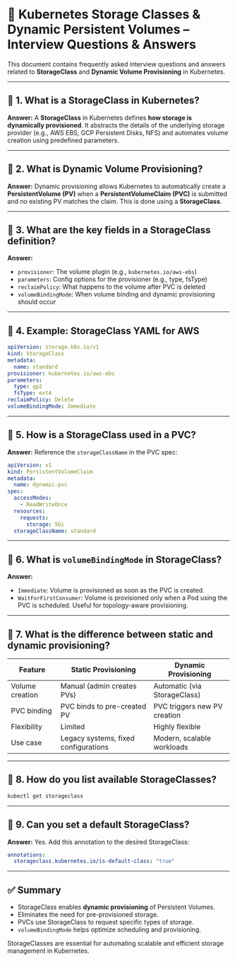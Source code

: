 # 📂 Kubernetes Storage Classes & Dynamic Persistent Volumes – Interview Questions & Answers

This document contains frequently asked interview questions and answers related to **StorageClass** and **Dynamic Volume Provisioning** in Kubernetes.

---

## 📌 1. What is a StorageClass in Kubernetes?

**Answer:**
A **StorageClass** in Kubernetes defines **how storage is dynamically provisioned**. It abstracts the details of the underlying storage provider (e.g., AWS EBS, GCP Persistent Disks, NFS) and automates volume creation using predefined parameters.

---

## 📌 2. What is Dynamic Volume Provisioning?

**Answer:**
Dynamic provisioning allows Kubernetes to automatically create a **PersistentVolume (PV)** when a **PersistentVolumeClaim (PVC)** is submitted and no existing PV matches the claim. This is done using a **StorageClass**.

---

## 📌 3. What are the key fields in a StorageClass definition?

**Answer:**

* `provisioner`: The volume plugin (e.g., `kubernetes.io/aws-ebs`)
* `parameters`: Config options for the provisioner (e.g., type, fsType)
* `reclaimPolicy`: What happens to the volume after PVC is deleted
* `volumeBindingMode`: When volume binding and dynamic provisioning should occur

---

## 📌 4. Example: StorageClass YAML for AWS

```yaml
apiVersion: storage.k8s.io/v1
kind: StorageClass
metadata:
  name: standard
provisioner: kubernetes.io/aws-ebs
parameters:
  type: gp2
  fsType: ext4
reclaimPolicy: Delete
volumeBindingMode: Immediate
```

---

## 📌 5. How is a StorageClass used in a PVC?

**Answer:**
Reference the `storageClassName` in the PVC spec:

```yaml
apiVersion: v1
kind: PersistentVolumeClaim
metadata:
  name: dynamic-pvc
spec:
  accessModes:
    - ReadWriteOnce
  resources:
    requests:
      storage: 5Gi
  storageClassName: standard
```

---

## 📌 6. What is `volumeBindingMode` in StorageClass?

**Answer:**

* `Immediate`: Volume is provisioned as soon as the PVC is created.
* `WaitForFirstConsumer`: Volume is provisioned only when a Pod using the PVC is scheduled. Useful for topology-aware provisioning.

---

## 📌 7. What is the difference between static and dynamic provisioning?

| Feature         | Static Provisioning                  | Dynamic Provisioning         |
| --------------- | ------------------------------------ | ---------------------------- |
| Volume creation | Manual (admin creates PVs)           | Automatic (via StorageClass) |
| PVC binding     | PVC binds to pre-created PV          | PVC triggers new PV creation |
| Flexibility     | Limited                              | Highly flexible              |
| Use case        | Legacy systems, fixed configurations | Modern, scalable workloads   |

---

## 📌 8. How do you list available StorageClasses?

```bash
kubectl get storageclass
```

---

## 📌 9. Can you set a default StorageClass?

**Answer:**
Yes. Add this annotation to the desired StorageClass:

```yaml
annotations:
  storageclass.kubernetes.io/is-default-class: "true"
```

---

## ✅ Summary

* StorageClass enables **dynamic provisioning** of Persistent Volumes.
* Eliminates the need for pre-provisioned storage.
* PVCs use StorageClass to request specific types of storage.
* `volumeBindingMode` helps optimize scheduling and provisioning.

StorageClasses are essential for automating scalable and efficient storage management in Kubernetes.
